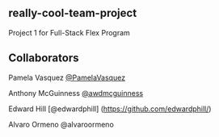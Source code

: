
## really-cool-team-project

Project 1 for Full-Stack Flex Program

## Collaborators


Pamela Vasquez [@PamelaVasquez](https://github.com/PamelaVasquez)

Anthony McGuinness [@awdmcguinness](https://github.com/awdmcguinness)

Edward Hill [@edwardphill] (https://github.com/edwardphill/)


Alvaro Ormeno @alvaroormeno


